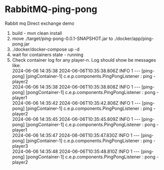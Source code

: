 # RabbitMQ-ping-pong
Rabbit mq Direct exchange demo
1. build - mvn clean install
2. move ./target/ping-pong-0.0.1-SNAPSHOT.jar to ./docker/app/ping-pong.jar
3. ./docker/docker-compose up -d
4. wait for containers state - running
5. Check container log for any player-n. Log should show be messages like:<br />
2024-06-06 14:35:38 2024-06-06T10:35:38.806Z  INFO 1 --- [ping-pong] [pingContainer-1] c.e.p.components.PingPongListener        : ping - player2<br />
2024-06-06 14:35:38 2024-06-06T10:35:38.808Z  INFO 1 --- [ping-pong] [pongContainer-1] c.e.p.components.PingPongListener        : pong - player1<br />
2024-06-06 14:35:42 2024-06-06T10:35:42.808Z  INFO 1 --- [ping-pong] [pingContainer-1] c.e.p.components.PingPongListener        : ping - player2<br />
2024-06-06 14:35:45 2024-06-06T10:35:45.809Z  INFO 1 --- [ping-pong] [pongContainer-1] c.e.p.components.PingPongListener        : pong - player1<br />
2024-06-06 14:35:47 2024-06-06T10:35:47.830Z  INFO 1 --- [ping-pong] [pingContainer-1] c.e.p.components.PingPongListener        : ping - player3<br />
2024-06-06 14:35:48 2024-06-06T10:35:48.810Z  INFO 1 --- [ping-pong] [pongContainer-1] c.e.p.components.PingPongListener        : pong - player2<br />